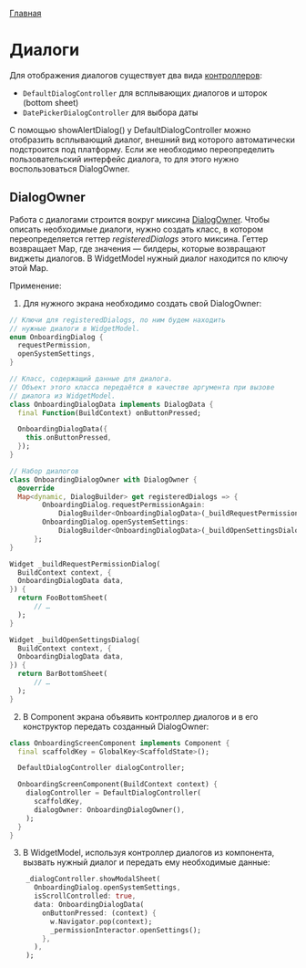 [Главная](../main.md)

# Диалоги

Для отображения диалогов существует два вида [контроллеров](../../../template/lib/ui/base/default_dialog_controller.dart):

* `DefaultDialogController` для всплывающих диалогов и шторок (bottom sheet)
* `DatePickerDialogController` для выбора даты

С помощью showAlertDialog() у DefaultDialogController можно отобразить всплывающий диалог, внешний вид которого автоматически подстроится под платформу. Если же необходимо переопределить пользовательский интерфейс диалога, то для этого нужно воспользоваться DialogOwner.

## DialogOwner

Работа с диалогами строится вокруг миксина [DialogOwner](../../../template/lib/ui/base/owners/dialog_owner.dart). Чтобы описать необходимые диалоги, нужно создать класс, в котором переопределяется геттер *registeredDialogs* этого миксина. Геттер возвращает Map, где значения — билдеры, которые возвращают виджеты диалогов. В WidgetModel нужный диалог находится по ключу этой Map.

Применение:

1. Для нужного экрана необходимо создать свой DialogOwner:

```dart
// Ключи для registeredDialogs, по ним будем находить
// нужные диалоги в WidgetModel.
enum OnboardingDialog {
  requestPermission,
  openSystemSettings,
}

// Класс, содержащий данные для диалога.
// Объект этого класса передаётся в качестве аргумента при вызове
// диалога из WidgetModel.
class OnboardingDialogData implements DialogData {
  final Function(BuildContext) onButtonPressed;

  OnboardingDialogData({
    this.onButtonPressed,
  });
}

// Набор диалогов
class OnboardingDialogOwner with DialogOwner {
  @override
  Map<dynamic, DialogBuilder> get registeredDialogs => {
        OnboardingDialog.requestPermissionAgain:
            DialogBuilder<OnboardingDialogData>(_buildRequestPermissionDialog),
        OnboardingDialog.openSystemSettings:
            DialogBuilder<OnboardingDialogData>(_buildOpenSettingsDialog),
      };
}

Widget _buildRequestPermissionDialog(
  BuildContext context, {
  OnboardingDialogData data,
}) {
  return FooBottomSheet(
      // …
  );
}

Widget _buildOpenSettingsDialog(
  BuildContext context, {
  OnboardingDialogData data,
}) {
  return BarBottomSheet(
      // …
  );
}

```
2. В Component экрана объявить контроллер диалогов и в его конструктор передать созданный DialogOwner:

```dart
class OnboardingScreenComponent implements Component {
  final scaffoldKey = GlobalKey<ScaffoldState>();

  DefaultDialogController dialogController;

  OnboardingScreenComponent(BuildContext context) {
    dialogController = DefaultDialogController(
      scaffoldKey,
      dialogOwner: OnboardingDialogOwner(),
    );
  }
}
```
3. В WidgetModel, используя контроллер диалогов из компонента, вызвать нужный диалог и передать ему необходимые данные:
```dart
    _dialogController.showModalSheet(
      OnboardingDialog.openSystemSettings,
      isScrollControlled: true,
      data: OnboardingDialogData(
        onButtonPressed: (context) {
          w.Navigator.pop(context);
          _permissionInteractor.openSettings();
        },
      ),
    );
```